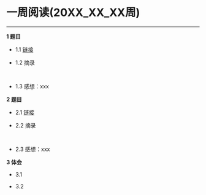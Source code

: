 # 一周阅读(20XX_XX_XX周)

---

**1 题目**

- 1.1 [链接](https:xxx)

- 1.2 摘录
~~~
    
~~~

- 1.3 感想：xxx


**2 题目**

- 2.1 [链接](https:xxx)

- 2.2 摘录
~~~
    
~~~

- 2.3 感想：xxx


**3 体会**

- 3.1 

- 3.2 

